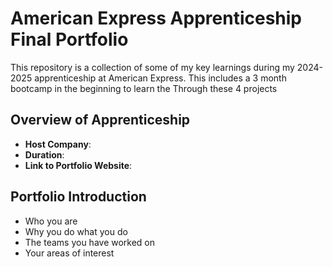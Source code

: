 # American Express Apprenticeship Final Portfolio

This repository is a collection of some of my key learnings during my 2024-2025 apprenticeship at American Express. This includes a 3 month bootcamp in the beginning to learn the Through these 4 projects

## Overview of Apprenticeship
- **Host Company**:
- **Duration**:
- **Link to Portfolio Website**:

## Portfolio Introduction
- Who you are
- Why you do what you do
- The teams you have worked on
- Your areas of interest
